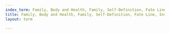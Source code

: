 ```yaml
---
index_term: Family, Body and Health, Family, Self-Definition, Fate Line, Instructional
title: Family, Body and Health, Family, Self-Definition, Fate Line, Instructional
layout: term

---
```


